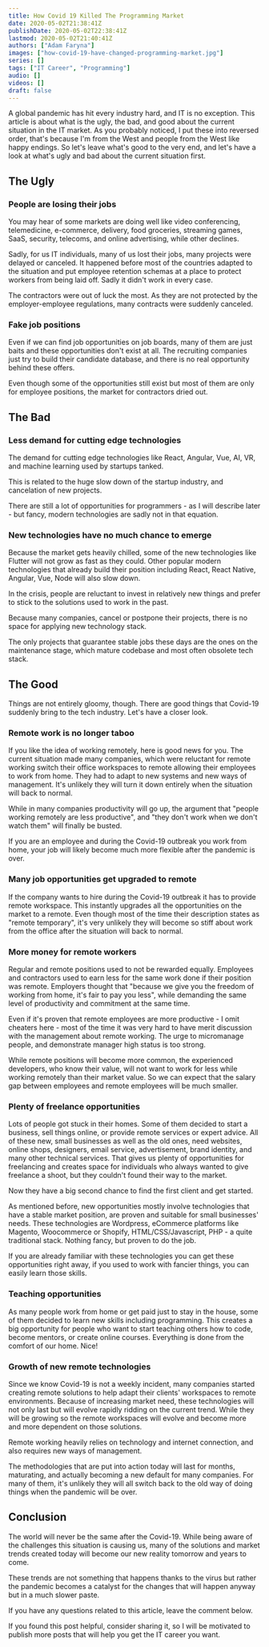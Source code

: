 ```yaml
---
title: How Covid 19 Killed The Programming Market
date: 2020-05-02T21:38:41Z
publishDate: 2020-05-02T22:38:41Z
lastmod: 2020-05-02T21:40:41Z
authors: ["Adam Faryna"]
images: ["how-covid-19-have-changed-programming-market.jpg"]
series: []
tags: ["IT Career", "Programming"]
audio: []
videos: []
draft: false
---
```


A global pandemic has hit every industry hard, and IT is no exception. This article is about what is the ugly, the bad, and good about the current situation in the IT market. As you probably noticed, I put these into reversed order, that's because I'm from the West and people from the West like happy endings. So let's leave what's good to the very end, and let's have a look at what's ugly and bad about the current situation first.

## The Ugly

### People are losing their jobs

You may hear of some markets are doing well like video conferencing, telemedicine, e-commerce, delivery, food groceries, streaming games, SaaS, security, telecoms, and online advertising, while other declines.

Sadly, for us IT individuals, many of us lost their jobs, many projects were delayed or canceled. It happened before most of the countries adapted to the situation and put employee retention schemas at a place to protect workers from being laid off. Sadly it didn't work in every case.

The contractors were out of luck the most. As they are not protected by the employer-employee regulations, many contracts were suddenly canceled.

### Fake job positions

Even if we can find job opportunities on job boards, many of them are just baits and these opportunities don't exist at all. The recruiting companies just try to build their candidate database, and there is no real opportunity behind these offers.

Even though some of the opportunities still exist but most of them are only for employee positions, the market for contractors dried out.

## The Bad

### Less demand for cutting edge technologies

The demand for cutting edge technologies like React, Angular, Vue, AI, VR, and machine learning used by startups tanked.

This is related to the huge slow down of the startup industry, and cancelation of new projects.

There are still a lot of opportunities for programmers - as I will describe later - but fancy, modern technologies are sadly not in that equation.

### New technologies have no much chance to emerge

Because the market gets heavily chilled, some of the new technologies like Flutter will not grow as fast as they could. Other popular modern technologies that already build their position including React, React Native, Angular, Vue, Node will also slow down.

In the crisis, people are reluctant to invest in relatively new things and prefer to stick to the solutions used to work in the past.

Because many companies, cancel or postpone their projects, there is no space for applying new technology stack.

The only projects that guarantee stable jobs these days are the ones on the maintenance stage, which mature codebase and most often obsolete tech stack.

## The Good

Things are not entirely gloomy, though. There are good things that Covid-19 suddenly bring to the tech industry. Let's have a closer look.

### Remote work is no longer taboo

If you like the idea of working remotely, here is good news for you. The current situation made many companies, which were reluctant for remote working switch their office workspaces to remote allowing their employees to work from home. They had to adapt to new systems and new ways of management. It's unlikely they will turn it down entirely when the situation will back to normal.

While in many companies productivity will go up, the argument that "people working remotely are less productive", and "they don't work when we don't watch them" will finally be busted.

If you are an employee and during the Covid-19 outbreak you work from home, your job will likely become much more flexible after the pandemic is over.

### Many job opportunities get upgraded to remote

If the company wants to hire during the Covid-19 outbreak it has to provide remote workspace. This instantly upgrades all the opportunities on the market to a remote. Even though most of the time their description states as "remote temporary", it's very unlikely they will become so stiff about work from the office after the situation will back to normal.

### More money for remote workers

Regular and remote positions used to not be rewarded equally. Employees and contractors used to earn less for the same work done if their position was remote. Employers thought that "because we give you the freedom of working from home, it's fair to pay you less", while demanding the same level of productivity and commitment at the same time.

Even if it's proven that remote employees are more productive - I omit cheaters here - most of the time it was very hard to have merit discussion with the management about remote working. The urge to micromanage people, and demonstrate manager high status is too strong.

While remote positions will become more common, the experienced developers, who know their value, will not want to work for less while working remotely than their market value. So we can expect that the salary gap between employees and remote employees will be much smaller.

### Plenty of freelance opportunities

Lots of people got stuck in their homes. Some of them decided to start a business, sell things online, or provide remote services or expert advice. All of these new, small businesses as well as the old ones, need websites, online shops, designers, email service, advertisement, brand identity, and many other technical services. That gives us plenty of opportunities for freelancing and creates space for individuals who always wanted to give freelance a shoot, but they couldn't found their way to the market.

Now they have a big second chance to find the first client and get started.

As mentioned before, new opportunities mostly involve technologies that have a stable market position, are proven and suitable for small businesses' needs. These technologies are Wordpress, eCommerce platforms like Magento, Woocommerce or Shopify, HTML/CSS/Javascript, PHP - a quite traditional stack. Nothing fancy, but proven to do the job.

If you are already familiar with these technologies you can get these opportunities right away, if you used to work with fancier things, you can easily learn those skills.

### Teaching opportunities

As many people work from home or get paid just to stay in the house, some of them decided to learn new skills including programming. This creates a big opportunity for people who want to start teaching others how to code, become mentors, or create online courses. Everything is done from the comfort of our home. Nice!

### Growth of new remote technologies

Since we know Covid-19 is not a weekly incident, many companies started creating remote solutions to help adapt their clients' workspaces to remote environments. Because of increasing market need, these technologies will not only last but will evolve rapidly ridding on the current trend. While they will be growing so the remote workspaces will evolve and become more and more dependent on those solutions.

Remote working heavily relies on technology and internet connection, and also requires new ways of management.

The methodologies that are put into action today will last for months, maturating, and actually becoming a new default for many companies. For many of them, it's unlikely they will all switch back to the old way of doing things when the pandemic will be over.

## Conclusion

The world will never be the same after the Covid-19. While being aware of the challenges this situation is causing us, many of the solutions and market trends created today will become our new reality tomorrow and years to come.

These trends are not something that happens thanks to the virus but rather the pandemic becomes a catalyst for the changes that will happen anyway but in a much slower paste.

If you have any questions related to this article, leave the comment below.

If you found this post helpful, consider sharing it, so I will be motivated to publish more posts that will help you get the IT career you want.
